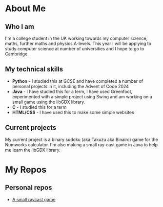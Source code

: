 # About Me
## Who I am
I'm a college student in the UK working towards my computer science, maths, further maths and physics A-levels. This year I will be applying to study computer science at number of universities and I hope to go to Cambridge.

## My technical skills
- **Python** - I studied this at GCSE and have completed a number of personal projects in it, including the Advent of Code 2024
- **Java** - I have studied this for a term, I have used Greenfoot, experimented with a simple project using Swing and am working on a small game using the libGDX library.
- **C** - I studied this for a term
- **HTML/CSS** - I have used this to make some simple websites

## Current projects
My current project is a binary sudoku (aka Takuzu aka Binairo) game for the Numworks calculator. I'm also making a small ray-cast game in Java to help me learn the libGDX library.

# My Repos
## Personal repos

- [A small raycast game](https://github.com/Kai-Jolly/small-raycast-game)
